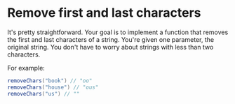 # Remove first and last characters

It's pretty straightforward. Your goal is to implement a function that removes the first and last characters of a string. You're given one parameter, the original string. You don't have to worry about strings with less than two characters.

For example:

```java
removeChars("book") // "oo"
removeChars("house") // "ous"
removeChars("us") // ""
```
